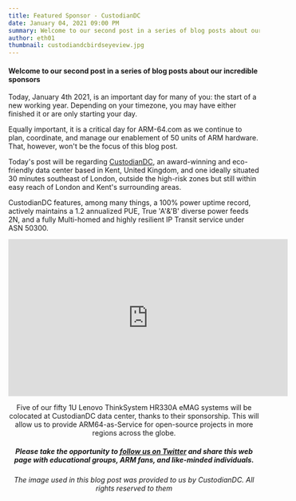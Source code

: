 ```yaml
---
title: Featured Sponsor - CustodianDC
date: January 04, 2021 09:00 PM
summary: Welcome to our second post in a series of blog posts about our incredible sponsors
author: eth01
thumbnail: custodiandcbirdseyeview.jpg
---
```


#### Welcome to our second post in a series of blog posts about our incredible sponsors

Today, January 4th 2021, is an important day for many of you: the start of a new working year. Depending on your timezone, you may have either finished it or are only starting your day.

Equally important, it is a critical day for ARM-64.com as we continue to plan, coordinate, and manage our enablement of 50 units of ARM hardware. That, however, won't be the focus of this blog post.

Today's post will be regarding [CustodianDC](https://arm-64.com/sponsors), an award-winning and eco-friendly data center based in Kent, United Kingdom, and one ideally situated 30 minutes southeast of London, outside the high-risk zones but still within easy reach of London and Kent's surrounding areas.

CustodianDC features, among many things, a 100% power uptime record, actively maintains a 1.2 annualized PUE, True 'A'&'B' diverse power feeds 2N, and a fully Multi-homed and highly resilient IP Transit service under ASN 50300.

<center><iframe width="560" height="315" src="https://www.youtube.com/embed/O-kP48-ckeI" frameborder="0" allow="accelerometer; autoplay; clipboard-write; encrypted-media; gyroscope; picture-in-picture" allowfullscreen></iframe><center>

Five of our fifty 1U Lenovo ThinkSystem HR330A eMAG systems will be colocated at CustodianDC data center, thanks to their sponsorship. This will allow us to provide ARM64-as-Service for open-source projects in more regions across the globe.


##### Please take the opportunity to [follow us on Twitter](https://twitter.com/fosshostorg) and share this web page with educational groups, ARM fans, and like-minded individuals.

###### _The image used in this blog post was provided to us by CustodianDC. All rights reserved to them_
